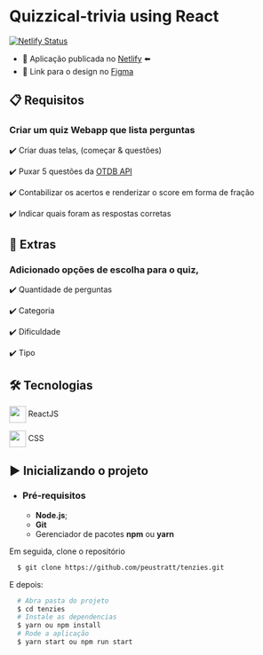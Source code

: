 # Quizzical-trivia using React
[![Netlify Status](https://api.netlify.com/api/v1/badges/04c28bd8-6458-4f7e-8ad6-228d87919c90/deploy-status)](https://quizical-trivia.netlify.app/)
- 🔗 Aplicação publicada no [Netlify](https://quizical-trivia.netlify.app/) ⬅️
- 🔗 Link para o design no [Figma](https://www.figma.com/file/E9S5iPcm10f0RIHK8mCqKL/Quizzical-App?node-id=0%3A1)
## 📋 Requisitos

### Criar um quiz Webapp que lista perguntas

✔️ Criar duas telas, (começar & questões)

✔️ Puxar 5 questões da [OTDB API](https://opentdb.com/api_config.php)

✔️ Contabilizar os acertos e renderizar o score em forma de fração

✔️ Indicar quais foram as respostas corretas

## 🎁 Extras
### Adicionado opções de escolha para o quiz,
✔️ Quantidade de perguntas

✔️ Categoria

✔️ Dificuldade

✔️ Tipo

## 🛠 Tecnologias

<img src="https://cdn.jsdelivr.net/gh/devicons/devicon/icons/react/react-original.svg" align="center" width="30" height="30" /> ReactJS

<img src="https://cdn.jsdelivr.net/gh/devicons/devicon/icons/css3/css3-original.svg" align="center" width="30" height="30" /> CSS

## ▶️ Inicializando o projeto

- ### **Pré-requisitos**

  - **Node.js**;
  - **Git**
  - Gerenciador de pacotes **npm** ou **yarn**

Em seguida, clone o repositório

```sh
  $ git clone https://github.com/peustratt/tenzies.git
```

E depois:

```sh
  # Abra pasta do projeto
  $ cd tenzies
  # Instale as dependencias
  $ yarn ou npm install
  # Rode a aplicação
  $ yarn start ou npm run start
```
